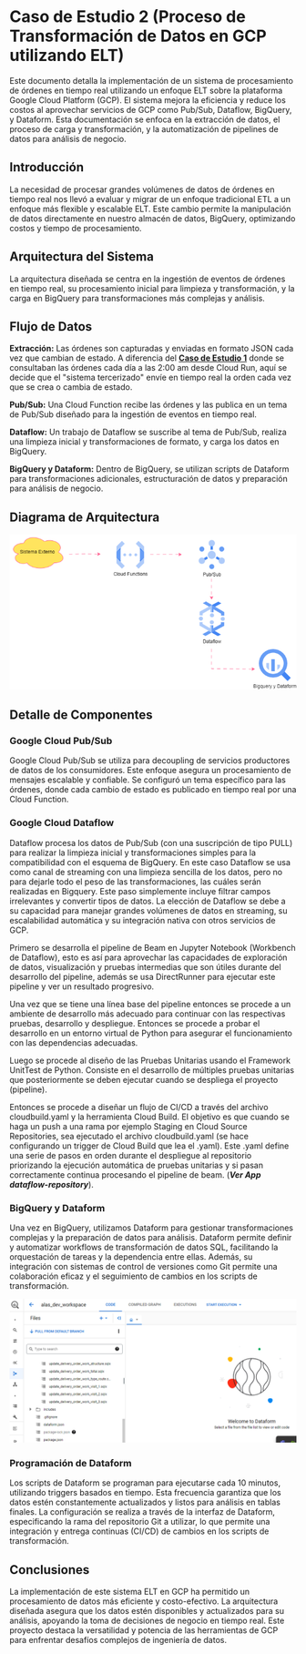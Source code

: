 # Caso de Estudio 2 (Proceso de Transformación de Datos en GCP utilizando ELT)

Este documento detalla la implementación de un sistema de procesamiento de órdenes en tiempo real utilizando un enfoque ELT sobre la plataforma Google Cloud Platform (GCP). El sistema mejora la eficiencia y reduce los costos al aprovechar servicios de GCP como Pub/Sub, Dataflow, BigQuery, y Dataform. Esta documentación se enfoca en la extracción de datos, el proceso de carga y transformación, y la automatización de pipelines de datos para análisis de negocio.

## Introducción
La necesidad de procesar grandes volúmenes de datos de órdenes en tiempo real nos llevó a evaluar y migrar de un enfoque tradicional ETL a un enfoque más flexible y escalable ELT. Este cambio permite la manipulación de datos directamente en nuestro almacén de datos, BigQuery, optimizando costos y tiempo de procesamiento.

## Arquitectura del Sistema
La arquitectura diseñada se centra en la ingestión de eventos de órdenes en tiempo real, su procesamiento inicial para limpieza y transformación, y la carga en BigQuery para transformaciones más complejas y análisis.

## Flujo de Datos
**Extracción:** Las órdenes son capturadas y enviadas en formato JSON cada vez que cambian de estado. A diferencia del **[Caso de Estudio 1](https://github.com/rocamil85/Caso-de-Estudio-1-Aproximacion-ETL)** donde se consultaban las órdenes cada día a las 2:00 am desde Cloud Run, aquí se decide que el "sistema tercerizado" envíe en tiempo real la orden cada vez que se crea o cambia de estado.

**Pub/Sub:** Una Cloud Function recibe las órdenes y las publica en un tema de Pub/Sub diseñado para la ingestión de eventos en tiempo real.

**Dataflow:** Un trabajo de Dataflow se suscribe al tema de Pub/Sub, realiza una limpieza inicial y transformaciones de formato, y carga los datos en BigQuery.

**BigQuery y Dataform:** Dentro de BigQuery, se utilizan scripts de Dataform para transformaciones adicionales, estructuración de datos y preparación para análisis de negocio.

## Diagrama de Arquitectura
![Arquitectura ELT](Img/arquitectura_elt.png) 

## Detalle de Componentes
### Google Cloud Pub/Sub
Google Cloud Pub/Sub se utiliza para decoupling de servicios productores de datos de los consumidores. Este enfoque asegura un procesamiento de mensajes escalable y confiable. Se configuró un tema específico para las órdenes, donde cada cambio de estado es publicado en tiempo real por una Cloud Function.

### Google Cloud Dataflow
Dataflow procesa los datos de Pub/Sub (con una suscripción de tipo PULL) para realizar la limpieza inicial y transformaciones simples para la compatibilidad con el esquema de BigQuery. En este caso Dataflow se usa como canal de streaming con una limpieza sencilla de los datos, pero no para dejarle todo el peso de las transformaciones, las cuáles serán realizadas en Bigquery. Este paso simplemente incluye filtrar campos irrelevantes y convertir tipos de datos. La elección de Dataflow se debe a su capacidad para manejar grandes volúmenes de datos en streaming, su escalabilidad automática y su integración nativa con otros servicios de GCP.

Primero se desarrolla el pipeline de Beam en Jupyter Notebook (Workbench de Dataflow), esto es así para aprovechar las capacidades de exploración de datos, visualización y pruebas intermedias que son útiles durante del desarrollo del pipeline, además se usa DirectRunner para ejecutar este pipeline y ver un resultado progresivo.

Una vez que se tiene una línea base del pipeline entonces se procede a un ambiente de desarrollo más adecuado para continuar con las respectivas pruebas, desarrollo y despliegue. Entonces se procede a probar el desarrollo en un entorno virtual de Python para asegurar el funcionamiento con las dependencias adecuadas.

Luego se procede al diseño de las Pruebas Unitarias usando el Framework UnitTest de Python. Consiste en el desarrollo de múltiples pruebas unitarias que posteriormente se deben ejecutar cuando se despliega el proyecto (pipeline).

Entonces se procede a diseñar un flujo de CI/CD a través del archivo cloudbuild.yaml y la herramienta Cloud Build. El objetivo es que cuando se haga un push a una rama por ejemplo Staging en Cloud Source Repositories, sea ejecutado el archivo cloudbuild.yaml (se hace configurando un trigger de Cloud Build que lea el .yaml). Este .yaml define una serie de pasos en orden durante el despliegue al repositorio priorizando la ejecución automática de pruebas unitarias y si pasan correctamente continua procesando el pipeline de beam. (_**Ver App dataflow-repository**_).


### BigQuery y Dataform
Una vez en BigQuery, utilizamos Dataform para gestionar transformaciones complejas y la preparación de datos para análisis. Dataform permite definir y automatizar workflows de transformación de datos SQL, facilitando la orquestación de tareas y la dependencia entre ellas. Además, su integración con sistemas de control de versiones como Git permite una colaboración eficaz y el seguimiento de cambios en los scripts de transformación.

![Dataform](Img/dataform.png) 

### Programación de Dataform
Los scripts de Dataform se programan para ejecutarse cada 10 minutos, utilizando triggers basados en tiempo. Esta frecuencia garantiza que los datos estén constantemente actualizados y listos para análisis en tablas finales. La configuración se realiza a través de la interfaz de Dataform, especificando la rama del repositorio Git a utilizar, lo que permite una integración y entrega continuas (CI/CD) de cambios en los scripts de transformación.

## Conclusiones
La implementación de este sistema ELT en GCP ha permitido un procesamiento de datos más eficiente y costo-efectivo. La arquitectura diseñada asegura que los datos estén disponibles y actualizados para su análisis, apoyando la toma de decisiones de negocio en tiempo real. Este proyecto destaca la versatilidad y potencia de las herramientas de GCP para enfrentar desafíos complejos de ingeniería de datos.
